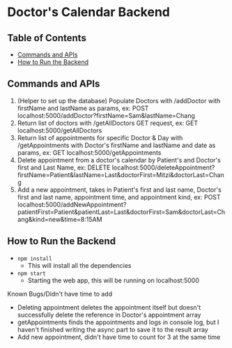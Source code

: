 # Doctor's Calendar Backend

## Table of Contents

- [Commands and APIs](#commands_and_APIS)
- [How to Run the Backend](#how-to-run-the-backend)

## Commands and APIs

1. (Helper to set up the database) Populate Doctors with /addDoctor with firstName and lastName as params, ex: POST localhost:5000/addDoctor?firstName=Sam&lastName=Chang 
2. Return list of doctors with /getAllDoctors GET request, ex: GET localhost:5000/getAllDoctors
3. Return list of appointments for specific Doctor & Day with /getAppointments with Doctor's firstName and lastName and date as params, ex: GET localhost:5000/getAppointments 
4. Delete appointment from a doctor's calendar by Patient's and Doctor's first and Last Name, ex: DELETE localhost:5000/deleteAppointment?firstName=Patient&lastName=Last&doctorFirst=Mitzi&doctorLast=Chang
5. Add a new appointment, takes in Patient's first and last name, Doctor's first and last name, appointment time, and appointment kind, ex: POST localhost:5000/addNewAppointment?patientFirst=Patient&patientLast=Last&doctorFirst=Sam&doctorLast=Chang&kind=new&time=8:15AM

## How to Run the Backend

- `npm install`
  - This will install all the dependencies
- `npm start`
  - Starting the web app, this will be running on localhost:5000


Known Bugs/Didn't have time to add
 - Deleting appointment deletes the appointment itself but doesn't successfully delete the reference in Doctor's appointment array
- getAppointments finds the appointments and logs in console log, but I haven't finished writing the async part to save it to the result array
- Add new appointment, didn't have time to count for 3 at the same time

